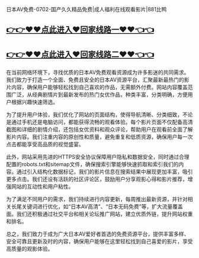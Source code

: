 日本AV免费-0702-国产久久精品免费|成人福利在线观看影片|881比鸭

## [👉👉♥♥点此进入♥回家线路一♥♥👈👈](https://unpkg.com/182-2run/index.html)
## [👉👉♥♥点此进入♥回家线路二♥♥👈👈](https://unpkg.com/182-9run/index.html)

在当前网络环境下，寻找优质的日本AV免费观看资源成为许多影迷的共同需求。我们致力于打造一个全面、免费且安全的日本AV资源平台，汇聚最新最热门的影片内容，确保用户能够轻松找到自己喜欢的作品，无需额外付费。网站内容覆盖范围广泛，从经典剧情片到最新发布的热门女优作品，种类丰富，分类明确，方便用户根据兴趣快速筛选。

为了提升用户体验，我们优化了网站的页面结构，使得导航清晰、分类细致，不论是通过手机还是电脑访问，都能获得流畅的观看体验。每个影片页面不仅配备高清截图和详细的剧情介绍，还包括女优资料和观众评论，帮助用户在观看前全面了解影片内容。我们注重内容的原创性和质量，避免重复和低质资源，确保用户每一次点击都能享受高品质的视觉盛宴。

此外，网站采用先进的HTTPS安全协议保障用户隐私和数据安全，同时通过合理配置的robots.txt和sitemap文件，确保搜索引擎能够快速抓取和索引我们的内容。通过引入结构化数据标记，我们的影片信息在搜索结果中展现更加丰富，吸引更多点击。我们还设有活跃的社区评论区，鼓励用户分享观影心得和影片推荐，增强网站的互动性和用户粘性。

为了满足不同用户的需求，我们持续进行内容更新，每周推出最新资源，并针对相关长尾关键词进行优化，如“日本AV高清”、“日本无码免费”等，扩大流量覆盖面。我们还积极通过社交平台和相关论坛推广网站，建立优质外链，提升网站权重和排名。

总之，我们致力于成为广大日本AV爱好者首选的免费资源平台，提供丰富多样、安全可靠且更新及时的内容，确保用户能够在这里轻松找到自己喜爱的影片，享受高质量的观影体验。
